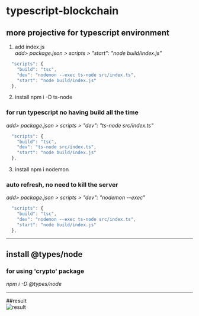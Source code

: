 # typescript-blockchain  
## more projective for typescript environment  
1. add index.js  
*add> package.json > scripts >  "start": "node build/index.js"*
```javascript
  "scripts": {
    "build": "tsc",
    "dev": "nodemon --exec ts-node src/index.ts",
    "start": "node build/index.js"
  },
```
2. install  npm i -D ts-node  
### for run typescript no having build all the time  
*add> package.json > scripts >  "dev": "ts-node src/index.ts"*
```javascript
  "scripts": {
    "build": "tsc",
    "dev": "ts-node src/index.ts",
    "start": "node build/index.js"
  },
```
3. install npm i nodemon  
### auto refresh, no need to kill the server  
*add> package.json > scripts >  "dev": "nodemon --exec"*
```javascript
  "scripts": {
    "build": "tsc",
    "dev": "nodemon --exec ts-node src/index.ts",
    "start": "node build/index.js"
  },
```
- - -
## install @types/node  
### for using 'crypto' package  
*npm i -D @types/node*
- - -
##result  
![result](https://user-images.githubusercontent.com/55618626/180645714-2dd7de4d-f7e5-4fb9-a478-a0cc228fa2c6.png)
